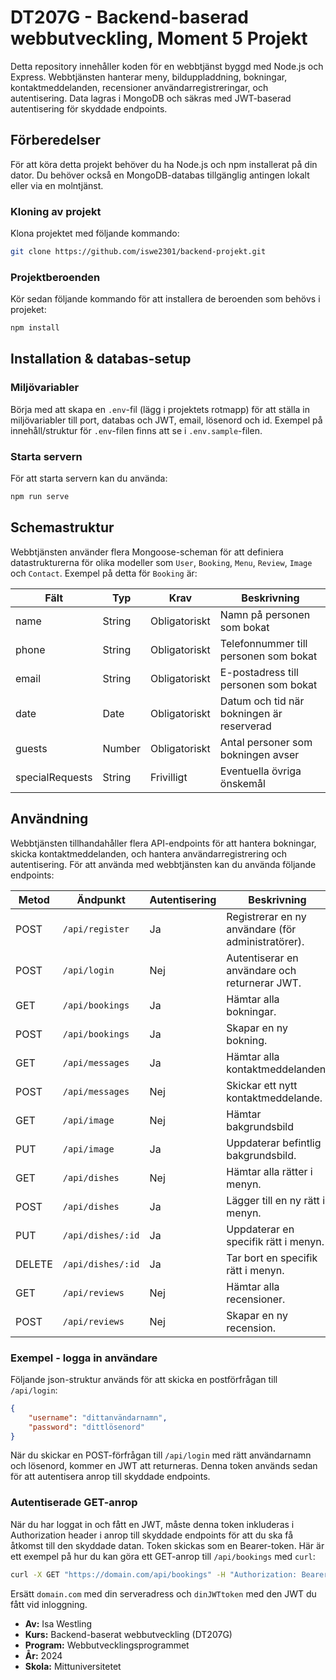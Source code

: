 # DT207G - Backend-baserad webbutveckling, Moment 5 Projekt

Detta repository innehåller koden för en webbtjänst byggd med Node.js och Express. Webbtjänsten hanterar meny, bilduppladdning, bokningar, kontaktmeddelanden, recensioner användarregistreringar, och autentisering. Data lagras i MongoDB och säkras med JWT-baserad autentisering för skyddade endpoints.

## Förberedelser
För att köra detta projekt behöver du ha Node.js och npm installerat på din dator. Du behöver också en MongoDB-databas tillgänglig antingen lokalt eller via en molntjänst.

### Kloning av projekt
Klona projektet med följande kommando:

```bash
git clone https://github.com/iswe2301/backend-projekt.git
```

### Projektberoenden
Kör sedan följande kommando för att installera de beroenden som behövs i projeket:

```bash
npm install
```

## Installation & databas-setup

### Miljövariabler
Börja med att skapa en `.env`-fil (lägg i projektets rotmapp) för att ställa in miljövariabler till port, databas och JWT, email, lösenord och id. Exempel på innehåll/struktur för `.env`-filen finns att se i `.env.sample`-filen.

### Starta servern
För att starta servern kan du använda:

```bash
npm run serve
```

## Schemastruktur

Webbtjänsten använder flera Mongoose-scheman för att definiera datastrukturerna för olika modeller som `User`, `Booking`, `Menu`, `Review`, `Image` och `Contact`. Exempel på detta för `Booking` är:

| Fält            | Typ    | Krav          | Beskrivning                                       |
|-----------------|--------|---------------|---------------------------------------------------|
| name            | String | Obligatoriskt | Namn på personen som bokat                        |
| phone           | String | Obligatoriskt | Telefonnummer till personen som bokat             |
| email           | String | Obligatoriskt | E-postadress till personen som bokat              |
| date            | Date   | Obligatoriskt | Datum och tid när bokningen är reserverad         |
| guests          | Number | Obligatoriskt | Antal personer som bokningen avser                |
| specialRequests | String | Frivilligt    | Eventuella övriga önskemål                        |


## Användning
Webbtjänsten tillhandahåller flera API-endpoints för att hantera bokningar, skicka kontaktmeddelanden, och hantera användarregistrering och autentisering. För att använda med webbtjänsten kan du använda följande endpoints:

| Metod | Ändpunkt                   | Autentisering | Beskrivning                                        |
|-------|----------------------------|---------------|----------------------------------------------------|
| POST  | `/api/register`            | Ja            | Registrerar en ny användare (för administratörer). |
| POST  | `/api/login`               | Nej           | Autentiserar en användare och returnerar JWT.      |
| GET   | `/api/bookings`            | Ja            | Hämtar alla bokningar.                             |
| POST  | `/api/bookings`            | Ja            | Skapar en ny bokning.                              |
| GET   | `/api/messages`            | Ja            | Hämtar alla kontaktmeddelanden.                    |
| POST  | `/api/messages`            | Nej           | Skickar ett nytt kontaktmeddelande.                |
| GET   | `/api/image`               | Nej           | Hämtar bakgrundsbild                               |
| PUT   | `/api/image`               | Ja            | Uppdaterar befintlig bakgrundsbild.                |
| GET   | `/api/dishes`              | Nej           | Hämtar alla rätter i menyn.                        |
| POST  | `/api/dishes`              | Ja            | Lägger till en ny rätt i menyn.                    |
| PUT   | `/api/dishes/:id`          | Ja            | Uppdaterar en specifik rätt i menyn.               |
| DELETE| `/api/dishes/:id`          | Ja            | Tar bort en specifik rätt i menyn.                 |
| GET   | `/api/reviews`             | Nej           | Hämtar alla recensioner.                           |
| POST  | `/api/reviews`             | Nej           | Skapar en ny recension.                            |


### Exempel - logga in användare
Följande json-struktur används för att skicka en postförfrågan till `/api/login`:

``` json
{
    "username": "dittanvändarnamn",
    "password": "dittlösenord"
}
```

När du skickar en POST-förfrågan till `/api/login` med rätt användarnamn och lösenord, kommer en JWT att returneras. Denna token används sedan för att autentisera anrop till skyddade endpoints.

### Autentiserade GET-anrop
När du har loggat in och fått en JWT, måste denna token inkluderas i Authorization header i anrop till skyddade endpoints för att du ska få åtkomst till den skyddade datan. Token skickas som en Bearer-token. Här är ett exempel på hur du kan göra ett GET-anrop till `/api/bookings` med `curl`:

```bash
curl -X GET "https://domain.com/api/bookings" -H "Authorization: Bearer dinJWTtoken"
```

Ersätt `domain.com` med din serveradress och `dinJWTtoken` med den JWT du fått vid inloggning.

* **Av:** Isa Westling
* **Kurs:** Backend-baserat webbutveckling (DT207G)
* **Program:** Webbutvecklingsprogrammet
* **År:** 2024
* **Skola:** Mittuniversitetet